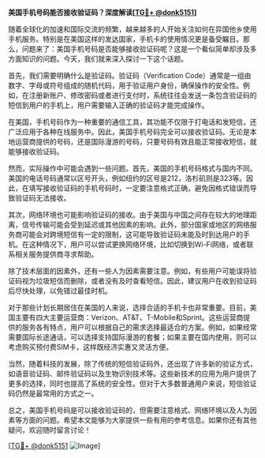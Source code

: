 **美国手机号码能否接收验证码？深度解读[[TG💪+ @donk5151](https://t.me/s/donk5151)]**

随着全球化的加速和国际交流的频繁，越来越多的人开始关注如何在异国他乡使用手机服务。特别是在美国这样的发达国家，手机卡的使用情况更是备受瞩目。那么，问题来了：美国手机号码是否能够接收验证码呢？这是一个看似简单却涉及多方面知识的问题。今天，我们就来深入探讨一下这个话题。

首先，我们需要明确什么是验证码。验证码（Verification Code）通常是一组由数字、字母或符号组成的随机代码，用于验证用户身份，确保操作的安全性。例如，在注册新账户、修改密码或者进行支付时，系统往往会发送一条包含验证码的短信到用户的手机上，用户需要输入正确的验证码才能完成操作。

在美国，手机号码作为一种重要的通信工具，其功能不仅限于打电话和发短信，还广泛应用于各种在线服务中。因此，美国手机号码完全可以接收验证码。无论是本地运营商提供的号码，还是国际漫游的号码，只要号码有效且能正常接收短信，就能够接收验证码。

然而，实际操作中可能会遇到一些问题。首先，美国的手机号码格式与国内不同。美国的电话号码通常以区号开头，例如纽约的区号是212，洛杉矶则是323等。因此，在填写接收验证码的手机号码时，一定要注意格式正确，避免因格式错误而导致验证码无法接收。

其次，网络环境也可能影响验证码的接收。由于美国与中国之间存在较大的地理距离，信号传输可能会受到延迟或其他因素的影响。此外，部分国家或地区的网络服务商可能会对跨境短信有一定的限制，这可能导致验证码未能及时到达用户的手机。在这种情况下，用户可以尝试更换网络环境，比如切换到Wi-Fi网络，或者联系相关服务提供商寻求帮助。

除了技术层面的因素外，还有一些人为因素需要注意。例如，有些用户可能误将验证码视为垃圾短信而删除，或者没有及时查看短信。因此，建议用户在收到验证码后尽快处理，以免错过最佳时机。

对于那些计划长期居住在美国的人来说，选择合适的手机卡也非常重要。目前，美国主要有四大主要运营商：Verizon、AT&T、T-Mobile和Sprint。这些运营商提供的服务各有特点，用户可以根据自己的需求选择最适合的方案。例如，如果经常需要国际长途通话，可以选择支持国际漫游的套餐；如果主要在国内使用，则可以考虑购买预付费SIM卡，这样既经济实惠又灵活方便。

当然，随着科技的发展，除了传统的短信验证码外，还出现了许多新的验证方式，如语音验证码、邮件验证码以及生物识别技术等。这些新技术的应用为用户提供了更多的选择，同时也提高了系统的安全性。但对于大多数普通用户来说，短信验证码仍然是最常用的方式之一。

总之，美国手机号码是可以接收验证码的，但需要注意格式、网络环境以及人为因素等方面的问题。希望本文能够为大家提供一些有用的参考信息。如果你还有其他疑问，欢迎随时留言讨论！

[[TG💪+ @donk5151](https://t.me/s/donk5151) ![Image](https://i.postimg.cc/rwNCRYN7/Snipaste-2025-04-30-17-27-05.png)]